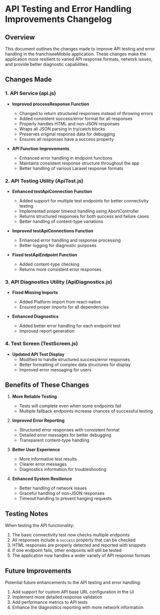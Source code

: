 # API Testing and Error Handling Improvements Changelog

## Overview

This document outlines the changes made to improve API testing and error handling in the franchiseeMobile application. These changes make the application more resilient to varied API response formats, network issues, and provide better diagnostic capabilities.

## Changes Made

### 1. API Service (api.js)

- **Improved processResponse Function**
  - Changed to return structured responses instead of throwing errors
  - Added consistent success/error format for all responses
  - Properly handles HTML and non-JSON responses
  - Wraps all JSON parsing in try/catch blocks
  - Preserves original response data for debugging
  - Ensures all responses have a success property

- **API Function Improvements**
  - Enhanced error handling in endpoint functions
  - Maintains consistent response structure throughout the app
  - Better handling of various Laravel response formats

### 2. API Testing Utility (ApiTest.js)

- **Enhanced testApiConnection Function**
  - Added support for multiple test endpoints for better connectivity testing
  - Implemented proper timeout handling using AbortController
  - Returns structured responses for both success and failure cases
  - Better handling of content-type variations

- **Improved testApiConnections Function**
  - Enhanced error handling and response processing
  - Better logging for diagnostic purposes

- **Fixed testApiEndpoint Function**
  - Added content-type checking
  - Returns more consistent error responses

### 3. API Diagnostics Utility (ApiDiagnostics.js)

- **Fixed Missing Imports**
  - Added Platform import from react-native
  - Ensured proper imports for all dependencies

- **Enhanced Diagnostics**
  - Added better error handling for each endpoint test
  - Improved report generation

### 4. Test Screen (TestScreen.js)

- **Updated API Test Display**
  - Modified to handle structured success/error responses
  - Better formatting of complex data structures for display
  - Improved error messaging for users

## Benefits of These Changes

1. **More Reliable Testing**
   - Tests will complete even when some endpoints fail
   - Multiple fallback endpoints increase chances of successful testing

2. **Improved Error Reporting**
   - Structured error responses with consistent format
   - Detailed error messages for better debugging
   - Transparent content-type handling

3. **Better User Experience**
   - More informative test results
   - Clearer error messages
   - Diagnostics information for troubleshooting

4. **Enhanced System Resilience**
   - Better handling of network issues
   - Graceful handling of non-JSON responses
   - Timeout handling to prevent hanging requests

## Testing Notes

When testing the API functionality:

1. The basic connectivity test now checks multiple endpoints
2. All responses include a `success` property that can be checked
3. HTML responses are properly detected and reported with snippets
4. If one endpoint fails, other endpoints will still be tested
5. The application now handles a wider variety of API response formats

## Future Improvements

Potential future enhancements to the API testing and error handling:

1. Add support for custom API base URL configuration in the UI
2. Implement more detailed response validation
3. Add performance metrics to API tests
4. Enhance the diagnostics reporting with more network information
